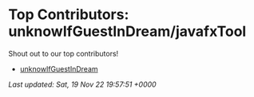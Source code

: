 # Top Contributors: unknowIfGuestInDream/javafxTool
Shout out to our top contributors!

- [unknowIfGuestInDream](https://github.com/unknowIfGuestInDream)


_Last updated: Sat, 19 Nov 22 19:57:51 +0000_